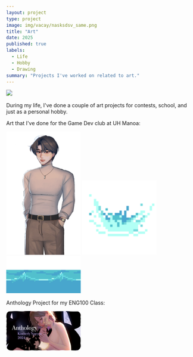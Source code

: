 ```yaml
---
layout: project
type: project
image: img/vacay/nasksdsv_same.png
title: "Art"
date: 2025
published: true
labels:
  - Life
  - Hobby
  - Drawing
summary: "Projects I've worked on related to art."
---
```


<img class="img-fluid" src="../img/vacay/vacay-home-page.png">

During my life, I've done a couple of art projects for contests, school, and just as a personal hobby.

Art that I've done for the Game Dev club at UH Manoa:

<img width="200px" class="rounded float-start pe-4" src="../img/vacay/neutral.png">

<img width="200px" class="rounded float-start pe-4" src="../img/vacay/water splash.gif">

<img width="200px" class="rounded float-start pe-4" src="../img/vacay/water.gif">

Anthology Project for my ENG100 Class:

<img width="200px" class="rounded float-start pe-4" src="../img/vacay/dwdascsdcasn_s.png">
